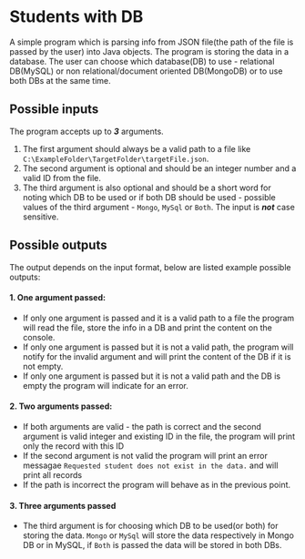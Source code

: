 # Students with DB #

A simple program which is parsing info from JSON file(the path of the file is passed by the user) into Java objects. The program is storing the data in a database. The user can choose which database(DB) to use - relational DB(MySQL) or non relational/document oriented DB(MongoDB) or to use both DBs at the same time.

## Possible inputs ##

The program accepts up to ***3*** arguments.
1. The first argument should always be a valid path to a file like ```C:\ExampleFolder\TargetFolder\targetFile.json```.
2. The second argument is optional and should be an integer number and a valid ID from the file.
3. The third argument is also optional and should be a short word for noting which DB to be used or if both DB should be used - possible values of the third argument - ```Mongo```, ```MySql``` or ```Both```. The input is ***not*** case sensitive.

## Possible outputs ##

The output depends on the input format, below are listed example possible outputs:

#### 1. One argument passed: ####

   * If only one argument is passed and it is a valid path to a file the program will read the file, store the info in a DB and print the content on the console.
   * If only one argument is passed but it is not a valid path, the program will notify for the invalid argument and will print the content of the DB if it is not empty.
   * If only one argument is passed but it is not a valid path and the DB is empty the program will indicate for an error.
   
#### 2. Two arguments passed: ####

   * If both arguments are valid - the path is correct and the second argument is valid integer and existing ID in the file, the program will print only the record with this ID
   * If the second argument is not valid the program will print an error messagae ```Requested student does not exist in the data.``` and will print all records
   * If the path is incorrect the program will behave as in the previous point.
   
#### 3. Three arguments passed ####

   * The third argument is for choosing which DB to be used(or both) for storing the data. ```Mongo``` or ```MySql``` will store the data  respectively in Mongo DB or in MySQL, if ```Both``` is passed the data will be stored in both DBs.
   

  
